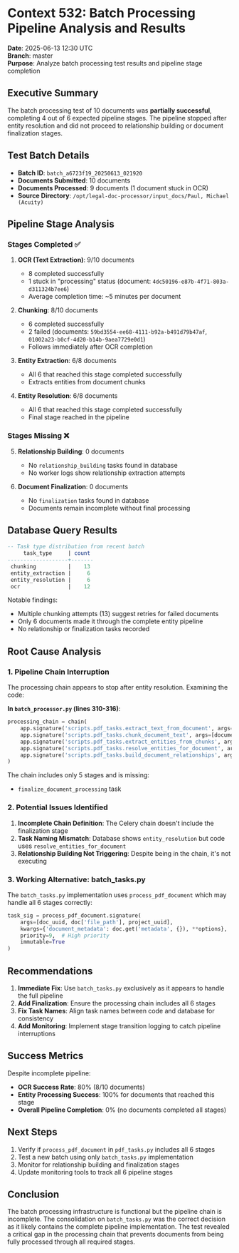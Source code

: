 # Context 532: Batch Processing Pipeline Analysis and Results

**Date**: 2025-06-13 12:30 UTC  
**Branch**: master  
**Purpose**: Analyze batch processing test results and pipeline stage completion

## Executive Summary

The batch processing test of 10 documents was **partially successful**, completing 4 out of 6 expected pipeline stages. The pipeline stopped after entity resolution and did not proceed to relationship building or document finalization stages.

## Test Batch Details

- **Batch ID**: `batch_a6723f19_20250613_021920`
- **Documents Submitted**: 10 documents
- **Documents Processed**: 9 documents (1 document stuck in OCR)
- **Source Directory**: `/opt/legal-doc-processor/input_docs/Paul, Michael (Acuity)`

## Pipeline Stage Analysis

### Stages Completed ✅

1. **OCR (Text Extraction)**: 9/10 documents
   - 8 completed successfully
   - 1 stuck in "processing" status (document: `4dc50196-e87b-4f71-803a-d311324b7ee6`)
   - Average completion time: ~5 minutes per document

2. **Chunking**: 8/10 documents
   - 6 completed successfully  
   - 2 failed (documents: `59bd3554-ee68-4111-b92a-b491d79b47af`, `01002a23-b0cf-4d20-b14b-9aea7729e0d1`)
   - Follows immediately after OCR completion

3. **Entity Extraction**: 6/8 documents
   - All 6 that reached this stage completed successfully
   - Extracts entities from document chunks

4. **Entity Resolution**: 6/8 documents
   - All 6 that reached this stage completed successfully
   - Final stage reached in the pipeline

### Stages Missing ❌

5. **Relationship Building**: 0 documents
   - No `relationship_building` tasks found in database
   - No worker logs show relationship extraction attempts

6. **Document Finalization**: 0 documents
   - No `finalization` tasks found in database
   - Documents remain incomplete without final processing

## Database Query Results

```sql
-- Task type distribution from recent batch
     task_type     | count 
-------------------+-------
 chunking          |    13
 entity_extraction |     6
 entity_resolution |     6
 ocr               |    12
```

Notable findings:
- Multiple chunking attempts (13) suggest retries for failed documents
- Only 6 documents made it through the complete entity pipeline
- No relationship or finalization tasks recorded

## Root Cause Analysis

### 1. Pipeline Chain Interruption
The processing chain appears to stop after entity resolution. Examining the code:

**In `batch_processor.py` (lines 310-316)**:
```python
processing_chain = chain(
    app.signature('scripts.pdf_tasks.extract_text_from_document', args=[document_uuid, s3_url], immutable=True),
    app.signature('scripts.pdf_tasks.chunk_document_text', args=[document_uuid], immutable=True),
    app.signature('scripts.pdf_tasks.extract_entities_from_chunks', args=[document_uuid], immutable=True),
    app.signature('scripts.pdf_tasks.resolve_entities_for_document', args=[document_uuid], immutable=True),
    app.signature('scripts.pdf_tasks.build_document_relationships', args=[document_uuid], immutable=True)
)
```

The chain includes only 5 stages and is missing:
- `finalize_document_processing` task

### 2. Potential Issues Identified

1. **Incomplete Chain Definition**: The Celery chain doesn't include the finalization stage
2. **Task Naming Mismatch**: Database shows `entity_resolution` but code uses `resolve_entities_for_document`
3. **Relationship Building Not Triggering**: Despite being in the chain, it's not executing

### 3. Working Alternative: batch_tasks.py

The `batch_tasks.py` implementation uses `process_pdf_document` which may handle all 6 stages correctly:
```python
task_sig = process_pdf_document.signature(
    args=[doc_uuid, doc['file_path'], project_uuid],
    kwargs={'document_metadata': doc.get('metadata', {}), **options},
    priority=9,  # High priority
    immutable=True
)
```

## Recommendations

1. **Immediate Fix**: Use `batch_tasks.py` exclusively as it appears to handle the full pipeline
2. **Add Finalization**: Ensure the processing chain includes all 6 stages
3. **Fix Task Names**: Align task names between code and database for consistency
4. **Add Monitoring**: Implement stage transition logging to catch pipeline interruptions

## Success Metrics

Despite incomplete pipeline:
- **OCR Success Rate**: 80% (8/10 documents)
- **Entity Processing Success**: 100% for documents that reached this stage
- **Overall Pipeline Completion**: 0% (no documents completed all stages)

## Next Steps

1. Verify if `process_pdf_document` in `pdf_tasks.py` includes all 6 stages
2. Test a new batch using only `batch_tasks.py` implementation
3. Monitor for relationship building and finalization stages
4. Update monitoring tools to track all 6 pipeline stages

## Conclusion

The batch processing infrastructure is functional but the pipeline chain is incomplete. The consolidation on `batch_tasks.py` was the correct decision as it likely contains the complete pipeline implementation. The test revealed a critical gap in the processing chain that prevents documents from being fully processed through all required stages.